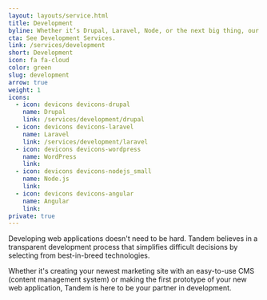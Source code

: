 ```yaml
---
layout: layouts/service.html
title: Development
byline: Whether it’s Drupal, Laravel, Node, or the next big thing, our developers create simple solutions that are built to last.
cta: See Development Services.
link: /services/development
short: Development
icon: fa fa-cloud
color: green
slug: development
arrow: true
weight: 1
icons:
  - icon: devicons devicons-drupal
    name: Drupal
    link: /services/development/drupal
  - icon: devicons devicons-laravel
    name: Laravel
    link: /services/development/laravel
  - icon: devicons devicons-wordpress
    name: WordPress
    link:
  - icon: devicons devicons-nodejs_small
    name: Node.js
    link:
  - icon: devicons devicons-angular
    name: Angular
    link:
private: true
---
```


Developing web applications doesn't need to be hard. Tandem believes in a transparent development process that simplifies difficult decisions by selecting from best-in-breed technologies.

Whether it's creating your newest marketing site with an easy-to-use CMS (content management system) or making the first prototype of your new web application, Tandem is here to be your partner in development.

